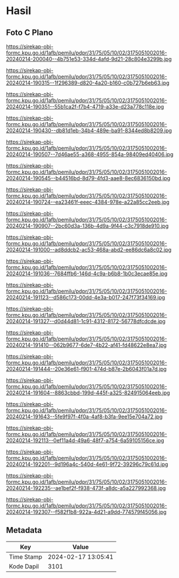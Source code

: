 # Hasil

## Foto C Plano

https://sirekap-obj-formc.kpu.go.id/1afb/pemilu/pdpr/31/75/05/10/02/3175051002016-20240214-200040--4b751e53-334d-4afd-9d21-28c804e3299b.jpg

https://sirekap-obj-formc.kpu.go.id/1afb/pemilu/pdpr/31/75/05/10/02/3175051002016-20240214-190315--1f296389-d820-4a20-b160-c0b727b6eb63.jpg

https://sirekap-obj-formc.kpu.go.id/1afb/pemilu/pdpr/31/75/05/10/02/3175051002016-20240214-190351--55b1ca2f-f7b4-4719-a33e-d23a778c118e.jpg

https://sirekap-obj-formc.kpu.go.id/1afb/pemilu/pdpr/31/75/05/10/02/3175051002016-20240214-190430--db81d1eb-34b4-489e-ba91-8344ed8b8209.jpg

https://sirekap-obj-formc.kpu.go.id/1afb/pemilu/pdpr/31/75/05/10/02/3175051002016-20240214-190507--7d46ae55-a368-4955-854a-98409ed40406.jpg

https://sirekap-obj-formc.kpu.go.id/1afb/pemilu/pdpr/31/75/05/10/02/3175051002016-20240214-190545--b44516bd-8d79-4fd3-aae8-8ec6836150bd.jpg

https://sirekap-obj-formc.kpu.go.id/1afb/pemilu/pdpr/31/75/05/10/02/3175051002016-20240214-190724--ea23461f-eeec-4384-978e-a22a85cc2eeb.jpg

https://sirekap-obj-formc.kpu.go.id/1afb/pemilu/pdpr/31/75/05/10/02/3175051002016-20240214-190907--2bc60d3a-136b-4d9a-9f44-c3c7918de910.jpg

https://sirekap-obj-formc.kpu.go.id/1afb/pemilu/pdpr/31/75/05/10/02/3175051002016-20240214-191000--ad8ddcb2-ac53-468a-abd2-ee86dc6a8c02.jpg

https://sirekap-obj-formc.kpu.go.id/1afb/pemilu/pdpr/31/75/05/10/02/3175051002016-20240214-191036--7684ffb6-146d-4c9a-b6b8-1b0c3ecae85e.jpg

https://sirekap-obj-formc.kpu.go.id/1afb/pemilu/pdpr/31/75/05/10/02/3175051002016-20240214-191123--d586c173-00dd-4e3a-b017-247f73f34169.jpg

https://sirekap-obj-formc.kpu.go.id/1afb/pemilu/pdpr/31/75/05/10/02/3175051002016-20240214-191327--d0d44d81-1c91-4312-8172-56778dfcdcde.jpg

https://sirekap-obj-formc.kpu.go.id/1afb/pemilu/pdpr/31/75/05/10/02/3175051002016-20240214-191410--062b9677-6de7-4b22-af41-fd48622e8ea7.jpg

https://sirekap-obj-formc.kpu.go.id/1afb/pemilu/pdpr/31/75/05/10/02/3175051002016-20240214-191444--20e36e61-f901-474d-b87e-2b6043f01a7d.jpg

https://sirekap-obj-formc.kpu.go.id/1afb/pemilu/pdpr/31/75/05/10/02/3175051002016-20240214-191604--8863cbbd-199d-445f-a325-824915064eeb.jpg

https://sirekap-obj-formc.kpu.go.id/1afb/pemilu/pdpr/31/75/05/10/02/3175051002016-20240214-191643--5fe9f97f-4f0a-4af8-b3fa-9ee15e704a72.jpg

https://sirekap-obj-formc.kpu.go.id/1afb/pemilu/pdpr/31/75/05/10/02/3175051002016-20240214-192113--0ef11a4d-49a6-48f7-a754-6a59105156ce.jpg

https://sirekap-obj-formc.kpu.go.id/1afb/pemilu/pdpr/31/75/05/10/02/3175051002016-20240214-192201--9d196a4c-540d-4e61-9f72-39296c79c61d.jpg

https://sirekap-obj-formc.kpu.go.id/1afb/pemilu/pdpr/31/75/05/10/02/3175051002016-20240214-192235--ae1bef2f-f938-473f-a8dc-a5a227992368.jpg

https://sirekap-obj-formc.kpu.go.id/1afb/pemilu/pdpr/31/75/05/10/02/3175051002016-20240214-192307--f582f1b8-922a-4d21-a9dd-774579f45056.jpg


## Metadata

| Key        | Value               |
| ---------- | ------------------- |
| Time Stamp | 2024-02-17 13:05:41 |
| Kode Dapil | 3101                |



